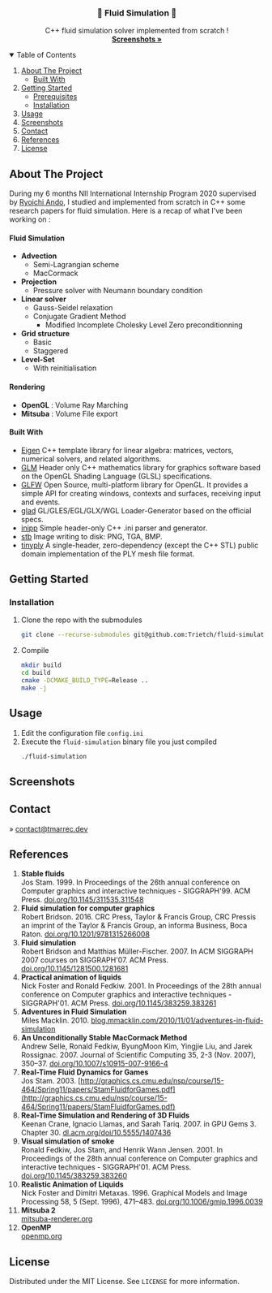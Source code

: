 <p align="center">
  <h3 align="center">🌊 Fluid Simulation 🌊</h3>
  <p align="center">
    C++ fluid simulation solver implemented from scratch !
    <br />
    <a href="#screenshots"><strong>Screenshots »</strong></a>
    <br />
  </p>
</p>

<!-- TABLE OF CONTENTS -->
<details open="open">
  <summary>Table of Contents</summary>
  <ol>
    <li>
      <a href="#about-the-project">About The Project</a>
      <ul>
        <li><a href="#built-with">Built With</a></li>
      </ul>
    </li>
    <li>
      <a href="#getting-started">Getting Started</a>
      <ul>
        <li><a href="#prerequisites">Prerequisites</a></li>
        <li><a href="#installation">Installation</a></li>
      </ul>
    </li>
    <li><a href="#usage">Usage</a></li>
    <li><a href="#screenshots">Screenshots</a></li>
    <li><a href="#contact">Contact</a></li>
    <li><a href="#references">References</a></li>
    <li><a href="#license">License</a></li>
  </ol>
</details>

## About The Project
During my 6 months NII International Internship Program 2020 supervised by [Ryoichi Ando](https://ryichando.graphics/), I studied and implemented from scratch in C++ some research papers for fluid simulation. Here is a recap of what I've been working on :

#### Fluid Simulation
- **Advection**
	- Semi-Lagrangian scheme
	- MacCormack
- **Projection**
	- Pressure solver with Neumann boundary condition
- **Linear solver**
	- Gauss-Seidel relaxation
	- Conjugate Gradient Method
		- Modified Incomplete Cholesky Level Zero preconditionning
- **Grid structure**
	- Basic
	- Staggered
- **Level-Set**
	- With reinitialisation

#### Rendering 
- **OpenGL** : Volume Ray Marching
- **Mitsuba** : Volume File export

#### Built With
* [Eigen](https://gitlab.com/libeigen/eigen) C++ template library for linear algebra: matrices, vectors, numerical solvers, and related algorithms.
* [GLM](https://github.com/g-truc/glm) Header only C++ mathematics library for graphics software based on the OpenGL Shading Language (GLSL) specifications.
* [GLFW](https://github.com/glfw/glfw) Open Source, multi-platform library for OpenGL. It provides a simple API for creating windows, contexts and surfaces, receiving input and events.
* [glad](https://github.com/Dav1dde/glad) GL/GLES/EGL/GLX/WGL Loader-Generator based on the official specs.
* [inipp](https://github.com/mcmtroffaes/inipp) Simple header-only C++ .ini parser and generator.
* [stb](https://github.com/nothings/stb) Image writing to disk: PNG, TGA, BMP.
* [tinyply](https://github.com/ddiakopoulos/tinyply) A single-header, zero-dependency (except the C++ STL) public domain implementation of the PLY mesh file format.

## Getting Started
### Installation
1. Clone the repo with the submodules
   ```sh
   git clone --recurse-submodules git@github.com:Trietch/fluid-simulation.git
   ```
2. Compile
   ```sh
   mkdir build
   cd build
   cmake -DCMAKE_BUILD_TYPE=Release ..
   make -j
   ```

## Usage

1. Edit the configuration file `config.ini`
2. Execute the `fluid-simulation` binary file you just compiled
   ```sh
   ./fluid-simulation
   ```

## Screenshots

## Contact
 » [contact@tmarrec.dev](mailto:contact@tmarrec.dev)

## References
1.  **Stable fluids**  
    Jos Stam. 1999. In Proceedings of the 26th annual conference on Computer graphics and interactive techniques - SIGGRAPH'99. ACM Press.  [doi.org/10.1145/311535.311548](https://doi.org/10.1145/311535.311548)
2.  **Fluid simulation for computer graphics**  
    Robert Bridson. 2016. CRC Press, Taylor & Francis Group, CRC Pressis an imprint of the Taylor & Francis Group, an informa Business, Boca Raton.  [doi.org/10.1201/9781315266008](https://doi.org/10.1201/9781315266008)
3.  **Fluid simulation**  
    Robert Bridson and Matthias Müller-Fischer. 2007. In ACM SIGGRAPH 2007 courses on SIGGRAPH'07. ACM Press.  [doi.org/10.1145/1281500.1281681](https://doi.org/10.1145/1281500.1281681)
4.  **Practical animation of liquids**  
    Nick Foster and Ronald Fedkiw. 2001. In Proceedings of the 28th annual conference on Computer graphics and interactive techniques - SIGGRAPH'01. ACM Press.  [doi.org/10.1145/383259.383261](https://doi.org/10.1145/383259.383261)
5.  **Adventures in Fluid Simulation**  
    Miles Macklin. 2010.  [blog.mmacklin.com/2010/11/01/adventures-in-fluid-simulation](https://blog.mmacklin.com/2010/11/01/adventures-in-fluid-simulation/)
6.  **An Unconditionally Stable MacCormack Method**  
    Andrew Selle, Ronald Fedkiw, ByungMoon Kim, Yingjie Liu, and Jarek Rossignac. 2007. Journal of Scientific Computing 35, 2-3 (Nov. 2007), 350–37.  [doi.org/10.1007/s10915-007-9166-4](https://doi.org/10.1007/s10915-007-9166-4)
7.  **Real-Time Fluid Dynamics for Games**  
    Jos Stam. 2003.  [http://graphics.cs.cmu.edu/nsp/course/15-464/Spring11/papers/StamFluidforGames.pdf](http://graphics.cs.cmu.edu/nsp/course/15-464/Spring11/papers/StamFluidforGames.pdf)
8.  **Real-Time Simulation and Rendering of 3D Fluids**  
    Keenan Crane, Ignacio Llamas, and Sarah Tariq. 2007. in GPU Gems 3. Chapter 30.  [dl.acm.org/doi/10.5555/1407436](https://dl.acm.org/doi/10.5555/1407436)
9.  **Visual simulation of smoke**  
    Ronald Fedkiw, Jos Stam, and Henrik Wann Jensen. 2001. In Proceedings of the 28th annual conference on Computer graphics and interactive techniques - SIGGRAPH'01. ACM Press.  [doi.org/10.1145/383259.383260](https://doi.org/10.1145/383259.383260)
10.  **Realistic Animation of Liquids**  
    Nick Foster and Dimitri Metaxas. 1996. Graphical Models and Image Processing 58, 5 (Sept. 1996), 471–483.  [doi.org/10.1006/gmip.1996.0039](https://doi.org/10.1006/gmip.1996.0039)
11.  **Mitsuba 2**  
    [mitsuba-renderer.org](https://www.mitsuba-renderer.org/)
12.  **OpenMP**  
    [openmp.org](https://www.openmp.org/)

## License
Distributed under the MIT License. See `LICENSE` for more information.
